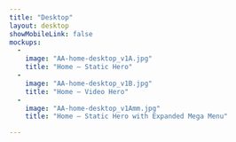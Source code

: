 ```yaml
---
title: "Desktop"
layout: desktop
showMobileLink: false
mockups:
  -
    image: "AA-home-desktop_v1A.jpg"
    title: "Home – Static Hero"
  -
    image: "AA-home-desktop_v1B.jpg"
    title: "Home – Video Hero"
  -
    image: "AA-home-desktop_v1Amm.jpg"
    title: "Home – Static Hero with Expanded Mega Menu"

---
```

